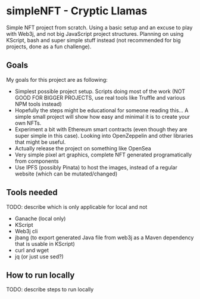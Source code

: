 # simpleNFT - Cryptic Llamas
Simple NFT project from scratch. Using a basic setup and an excuse to play with Web3j, and not big JavaScript project structures. Planning on using KScript, bash and super simple stuff instead (not recommended for big projects, done as a fun challenge).

## Goals
My goals for this project are as following:
- Simplest possible project setup. Scripts doing most of the work (NOT GOOD FOR BIGGER PROJECTS, use real tools like Truffle and various NPM tools instead)
- Hopefully the steps might be educational for someone reading this... A simple small project will show how easy and minimal it is to create your own NFTs.
- Experiment a bit with Ethereum smart contracts (even though they are super simple in this case). Looking into OpenZeppelin and other libraries that might be useful.
- Actually release the project on something like OpenSea
- Very simple pixel art graphics, complete NFT generated programatically from components
- Use IPFS (possibly Pinata) to host the images, instead of a regular website (which can be mutated/changed)


## Tools needed
TODO: describe which is only applicable for local and not
- Ganache (local only)
- KScript
- Web3j cli
- jbang (to export generated Java file from web3j as a Maven dependency that is usable in KScript)
- curl and wget
- jq (or just use sed?)


## How to run locally
TODO: describe steps to run locally
